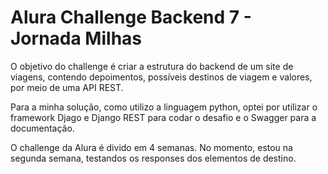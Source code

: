 # Alura Challenge Backend 7 - Jornada Milhas

O objetivo do challenge é criar a estrutura do backend de um site de viagens, contendo depoimentos, possíveis destinos de viagem e valores, por meio de uma API REST.

Para a minha solução, como utilizo a linguagem python, optei por utilizar o framework Djago e Django REST para codar o desafio e o Swagger para a documentação.

O challenge da Alura é divido em 4 semanas. No momento, estou na segunda semana, testandos os responses dos elementos de destino.
